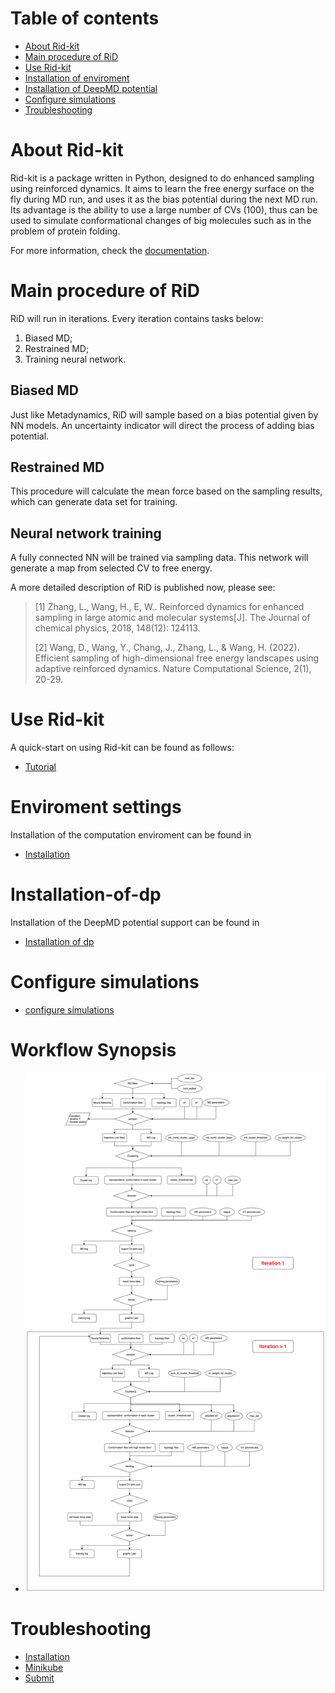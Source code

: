 # Table of contents
- [About Rid-kit](#about-rid-kit)
- [Main procedure of RiD](#main-procedure-of-rid)
- [Use Rid-kit](#use-rid-kit)
- [Installation of enviroment](#installation-of-enviroment)
- [Installation of DeepMD potential](#installation-of-dp)
- [Configure simulations](#configure-simulations)
- [Troubleshooting](#troubleshooting)

# About Rid-kit
Rid-kit is a package written in Python, designed to do enhanced sampling using reinforced dynamics. It aims to learn the free energy surface on the fly during MD run, and uses it as the bias potential during the next MD run. Its advantage is the ability to use a large number of CVs (100), thus can be used to simulate conformational changes of big molecules such as in the problem of protein folding.

For more information, check the [documentation](https://rid-kit-dflow.readthedocs.io/en/latest/).

# Main procedure of RiD

RiD will run in iterations. Every iteration contains tasks below:

1. Biased MD;
2. Restrained MD;
3. Training neural network.

## Biased MD

Just like Metadynamics, RiD will sample based on a bias potential given by NN models. An uncertainty indicator will direct the process of adding bias potential.

## Restrained MD

This procedure will calculate the mean force based on the sampling results, which can generate data set for training. 

## Neural network training

A fully connected NN will be trained via sampling data. This network will generate a map from selected CV to free energy.

A more detailed description of RiD is published now, please see:

>  [1]  Zhang, L., Wang, H., E, W.. Reinforced dynamics for enhanced sampling in large atomic and molecular systems[J]. The Journal of chemical physics, 2018, 148(12): 124113.
>  
>  [2]  Wang, D., Wang, Y., Chang, J., Zhang, L., & Wang, H. (2022). Efficient sampling of high-dimensional free energy landscapes using adaptive reinforced dynamics. Nature Computational Science, 2(1), 20-29.

# Use Rid-kit

A quick-start on using Rid-kit can be found as follows:

- [Tutorial](examples/tutorial.ipynb)

# Enviroment settings

Installation of the computation enviroment can be found in
- [Installation](docs/source/install.md)

# Installation-of-dp
Installation of the DeepMD potential support can be found in
- [Installation of dp](docs/source/install_dp.md)
  
# Configure simulations
- [configure simulations](docs/source/rid_configuration.md)

# Workflow Synopsis

- ![image](docs/pics/rid_workflow.jpg)

# Troubleshooting
- [Installation](docs/source/troubleshooting/installation.md)
- [Minikube](docs/source/troubleshooting/minikube.md)
- [Submit](docs/source/troubleshooting/submit.md)
